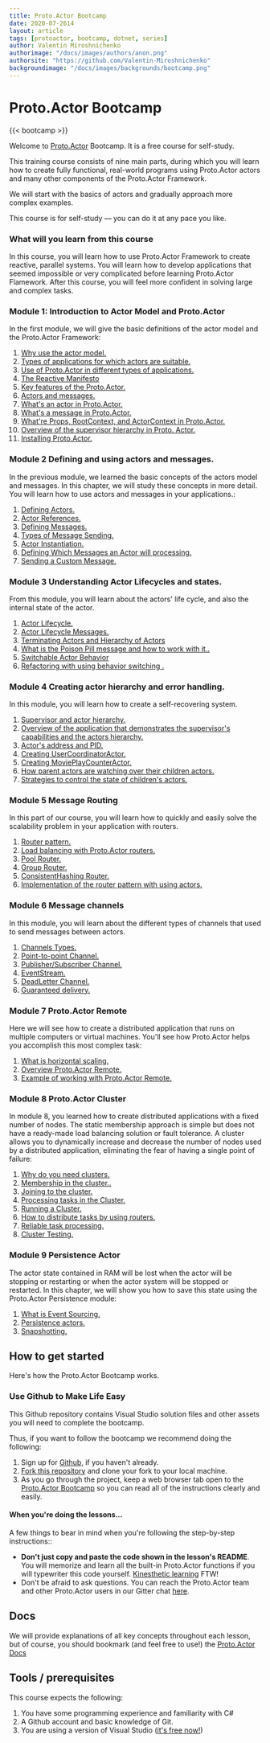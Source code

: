 ```yaml
---
title: Proto.Actor Bootcamp
date: 2020-07-2614
layout: article
tags: [protoactor, bootcamp, dotnet, series]
author: Valentin Miroshnichenko
authorimage: "/docs/images/authors/anon.png"
authorsite: "https://github.com/Valentin-Miroshnichenko"
backgroundimage: "/docs/images/backgrounds/bootcamp.png"
---
```


# Proto.Actor Bootcamp

{{< bootcamp >}}

Welcome to [Proto.Actor](http://proto.actor/) Bootcamp. It is a free course for self-study.

This training course consists of nine main parts, during which you will learn how to create fully functional, real-world programs using Proto.Actor actors and many other components of the Proto.Actor Framework.

We will start with the basics of actors and gradually approach more complex examples.

This course is for self-study — you can do it at any pace you like.

### What will you learn from this course

In this course, you will learn how to use Proto.Actor Framework to create reactive, parallel systems. You will learn how to develop applications that seemed impossible or very complicated before learning Proto.Actor Flamework. After this course, you will feel more confident in solving large and complex tasks.

### Module 1: Introduction to Actor Model and Proto.Actor

In the first module, we will give the basic definitions of the actor model and the Proto.Actor Framework:

1. [Why use the actor model.](unit-1/lesson-1)
2. [Types of applications for which actors are suitable.](unit-1/lesson-2)
3. [Use of Proto.Actor in different types of applications.](unit-1/lesson-3)
4. [The Reactive Manifesto](unit-1/lesson-4)
5. [Key features of the Proto.Actor.](unit-1/lesson-5)
6. [Actors and messages.](unit-1/lesson-6)
7. [What's an actor in Proto.Actor.](unit-1/lesson-7)
8. [What's a message in Proto.Actor.](unit-1/lesson-8)
9. [What're Props, RootContext, and ActorContext in Proto.Actor.](unit-1/lesson-9)
10. [Overview of the supervisor hierarchy in Proto. Actor.](unit-1/lesson-10)
11. [Installing Proto.Actor.](unit-1/lesson-11)

### Module 2 Defining and using actors and messages.

In the previous module, we learned the basic concepts of the actors model and messages. In this chapter, we will study these concepts in more detail. You will learn how to use actors and messages in your applications.:

1. [Defining Actors.](unit-2/lesson-1)
2. [Actor References.](unit-2/lesson-2)
3. [Defining Messages.](unit-2/lesson-3)
4. [Types of Message Sending.](unit-2/lesson-4)
5. [Actor Instantiation.](unit-2/lesson-5)
6. [Defining Which Messages an Actor will processing.](unit-2/lesson-6)
7. [Sending a Custom Message.](unit-2/lesson-7)

### Module 3 Understanding Actor Lifecycles and states.

From this module, you will learn about the actors' life cycle, and also the internal state of the actor.

1. [Actor Lifecycle.](unit-3/lesson-1)
2. [Actor Lifecycle Messages.](unit-3/lesson-2)
3. [Terminating Actors and Hierarchy of Actors](unit-3/lesson-3)
4. [What is the Poison Pill message and how to work with it..](unit-3/lesson-4)
5. [Switchable Actor Behavior](unit-3/lesson-5)
6. [Refactoring with using behavior switching .](unit-3/lesson-6)

### Module 4 Creating actor hierarchy and error handling.

In this module, you will learn how to create a self-recovering system.

1. [Supervisor and actor hierarchy.](unit-4/lesson-1)
2. [Overview of the application that demonstrates the supervisor's capabilities and the actors hierarchy.](unit-4/lesson-2)
3. [Actor's address and PID.](unit-4/lesson-3)
4. [Creating UserCoordinatorActor.](unit-4/lesson-4)
5. [Creating MoviePlayCounterActor.](unit-4/lesson-5)
6. [How parent actors are watching over their children actors.](unit-4/lesson-6)
7. [Strategies to control the state of children's actors.](unit-4/lesson-7)

### Module 5 Message Routing

In this part of our course, you will learn how to quickly and easily solve the scalability problem in your application with routers.

1. [Router pattern.](unit-5/lesson-1)
2. [Load balancing with Proto.Actor routers.](unit-5/lesson-2)
3. [Pool Router.](unit-5/lesson-3)
4. [Group Router.](unit-5/lesson-4)
5. [ConsistentHashing Router.](unit-5/lesson-5)
6. [Implementation of the router pattern with using actors.](unit-5/lesson-6)

### Module 6 Message channels

In this module, you will learn about the different types of channels that used to send messages between actors.

1. [Channels Types.](unit-6/lesson-1)
2. [Point-to-point Channel.](unit-6/lesson-2)
3. [Publisher/Subscriber Channel.](unit-6/lesson-3)
4. [EventStream.](unit-6/lesson-4)
5. [DeadLetter Channel.](unit-6/lesson-5)
6. [Guaranteed delivery.](unit-6/lesson-6)

### Module 7 Proto.Actor Remote

Here we will see how to create a distributed application that runs on multiple computers or virtual machines. You'll see how Proto.Actor helps you accomplish this most complex task:

1. [What is horizontal scaling.](unit-7/lesson-1)
2. [Overview Proto.Actor Remote.](unit-7/lesson-2)
3. [Example of working with Proto.Actor Remote.](unit-7/lesson-3)

### Module 8 Proto.Actor Cluster

In module 8, you learned how to create distributed applications with a fixed number of nodes. The static membership approach is simple but does not have a ready-made load balancing solution or fault tolerance. A cluster allows you to dynamically increase and decrease the number of nodes used by a distributed application, eliminating the fear of having a single point of failure:

1. [Why do you need clusters.](unit-8/lesson-1)
2. [Membership in the cluster..](unit-8/lesson-2)
3. [Joining to the cluster.](unit-8/lesson-3)
4. [Processing tasks in the Cluster.](unit-8/lesson-4)
5. [Running a Cluster.](unit-8/lesson-5)
6. [How to distribute tasks by using routers.](unit-8/lesson-6)
7. [Reliable task processing.](unit-8/lesson-7)
8. [Cluster Testing.](unit-8/lesson-8)

### Module 9 Persistence Actor

The actor state contained in RAM will be lost when the actor will be stopping or restarting or when the actor system will be stopped or restarted. In this chapter, we will show you how to save this state using the Proto.Actor Persistence module:

1. [What is Event Sourcing.](unit-9/lesson-1)
2. [Persistence actors.](unit-9/lesson-2)
3. [Snapshotting.](unit-9/lesson-3)

## How to get started

Here's how the Proto.Actor Bootcamp works.

### Use Github to Make Life Easy

This Github repository contains Visual Studio solution files and other assets you will need to complete the bootcamp.

Thus, if you want to follow the bootcamp we recommend doing the following:

1. Sign up for [Github](https://github.com/), if you haven't already.
2. [Fork this repository](https://github.com/AsynkronIT/protoactor-bootcamp/fork) and clone your fork to your local machine.
3. As you go through the project, keep a web browser tab open to the [Proto.Actor Bootcamp](https://github.com/AsynkronIT/protoactor-bootcamp/) so you can read all of the instructions clearly and easily.

#### When you're doing the lessons...

A few things to bear in mind when you're following the step-by-step instructions::

- **Don't just copy and paste the code shown in the lesson's README**. You will memorize and learn all the built-in Proto.Actor functions if you will typewriter this code yourself. [Kinesthetic learning](http://en.wikipedia.org/wiki/Kinesthetic_learning) FTW!
- Don't be afraid to ask questions. You can reach the Proto.Actor team and other Proto.Actor users in our Gitter chat [here](https://gitter.im/AsynkronIT/protoactor).

## Docs

We will provide explanations of all key concepts throughout each lesson, but of course, you should bookmark (and feel free to use!) the [Proto.Actor Docs](http://proto.actor/docs/)

## Tools / prerequisites

This course expects the following:

1. You have some programming experience and familiarity with C#
2. A Github account and basic knowledge of Git.
3. You are using a version of Visual Studio ([it's free now!](http://www.visualstudio.com/))
